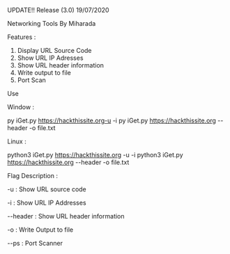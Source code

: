 UPDATE!!
Release (3.0) 19/07/2020

Networking Tools By Miharada

Features :
1. Display URL Source Code
2. Show URL IP Adresses
3. Show URL header information
4. Write output to file
5. Port Scan

Use

Window :

py iGet.py https://hackthissite.org-u -i
py iGet.py https://hackthissite.org --header -o file.txt

Linux :

python3 iGet.py https://hackthissite.org -u  -i
python3 iGet.py https://hackthissite.org --header -o file.txt

Flag Description :

-u : Show URL source code 

-i : Show URL IP Addresses

--header : Show URL header information

-o <filename> : Write Output to file
  
 --ps : Port Scanner
